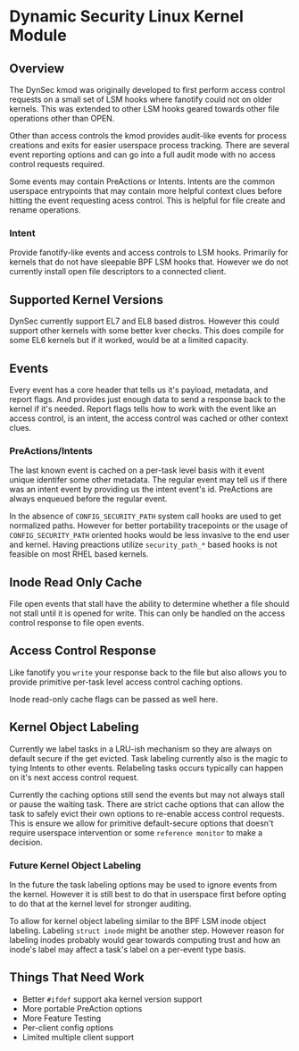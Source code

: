 # Dynamic Security Linux Kernel Module

## Overview
The DynSec kmod was originally developed to first perform access control
requests on a small set of LSM hooks where fanotify could not on older
kernels. This was extended to other LSM hooks geared towards other
file operations other than OPEN.

Other than access controls the kmod provides audit-like events for
process creations and exits for easier userspace process tracking. There
are several event reporting options and can go into a full audit mode
with no access control requests required.

Some events may contain PreActions or Intents. Intents are the common
userspace entrypoints that may contain more helpful context clues before
hitting the event requesting acess control. This is helpful for file
create and rename operations.

### Intent
Provide fanotify-like events and access controls to LSM hooks. Primarily
for kernels that do not have sleepable BPF LSM hooks that.
However we do not currently install open file descriptors to a connected
client.


## Supported Kernel Versions
DynSec currently support EL7 and EL8 based distros. However this could
support other kernels with some better kver checks. This does compile
for some EL6 kernels but if it worked, would be at a limited capacity.


## Events
Every event has a core header that tells us it's payload, metadata,
and report flags. And provides just enough data to send a response
back to the kernel if it's needed. Report flags tells how to work
with the event like an access control, is an intent, the access control
was cached or other context clues.

### PreActions/Intents
The last known event is cached on a per-task level basis with it event
unique identifer some other metadata. The regular event may tell us if
there was an intent event by providing us the intent event's id. PreActions
are always enqueued before the regular event.

In the absence of `CONFIG_SECURITY_PATH` system call hooks are used to
get normalized paths. However for better portability tracepoints or the
usage of `CONFIG_SECURITY_PATH` oriented hooks would be less invasive
to the end user and kernel. Having preactions utilize `security_path_*`
based hooks is not feasible on most RHEL based kernels.

## Inode Read Only Cache
File open events that stall have the ability to determine whether a file
should not stall until it is opened for write. This can only be handled
on the access control response to file open events.

## Access Control Response
Like fanotify you `write` your response back to the file but also allows
you to provide primitive per-task level access control caching options.

Inode read-only cache flags can be passed as well here.

## Kernel Object Labeling
Currently we label tasks in a LRU-ish mechanism so they are always
on default secure if the get evicted. Task labeling currently also is
the magic to tying Intents to other events. Relabeling tasks occurs
typically can happen on it's next access control request. 

Currently the caching options still send the events but may not always
stall or pause the waiting task. There are strict cache options that
can allow the task to safely evict their own options to re-enable
access control requests. This is ensure we allow for primitive
default-secure options that doesn't require userspace intervention or
some `reference monitor` to make a decision.

### Future Kernel Object Labeling
In the future the task labeling options may be used to ignore events
from the kernel. However it is still best to do that in userspace first
before opting to do that at the kernel level for stronger auditing.

To allow for kernel object labeling similar to the BPF LSM inode object
labeling. Labeling `struct inode` might be another step. However reason
for labeling inodes probably would gear towards computing trust
and how an inode's label may affect a task's label on a per-event type
basis.

## Things That Need Work
 - Better `#ifdef` support aka kernel version support
 - More portable PreAction options
 - More Feature Testing
 - Per-client config options
 - Limited multiple client support
